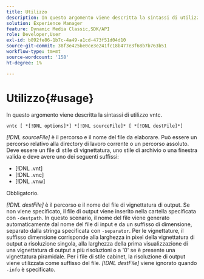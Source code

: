 ```yaml
---
title: Utilizzo
description: In questo argomento viene descritta la sintassi di utilizzo vntc.
solution: Experience Manager
feature: Dynamic Media Classic,SDK/API
role: Developer,User
exl-id: b892fe86-1b7c-4a49-a1cd-473f51d04d10
source-git-commit: 38f3e425be0ce3e241fc18b477e3f68b7b763b51
workflow-type: tm+mt
source-wordcount: '158'
ht-degree: 1%

---
```


# Utilizzo{#usage}

In questo argomento viene descritta la sintassi di utilizzo vntc.

`vntc [ *[!DNL options]*] *[!DNL sourceFile]* [ *[!DNL destFile]*]`

*[!DNL sourceFile]* è il percorso e il nome del file da elaborare. Può essere un percorso relativo alla directory di lavoro corrente o un percorso assoluto. Deve essere un file di stile di vignettatura, uno stile di archivio o una finestra valida e deve avere uno dei seguenti suffissi:

* [!DNL .vnt]
* [!DNL .vnc]
* [!DNL .vnw]

Obbligatorio.

*[!DNL destFile]* è il percorso e il nome del file di vignettatura di output. Se non viene specificato, il file di output viene inserito nella cartella specificata con `-destpath`. In questo scenario, il nome del file viene generato automaticamente dal nome del file di input e da un suffisso di dimensione, separato dalla stringa specificata con `-separator`. Per le vignettature, il suffisso dimensione corrisponde alla larghezza in pixel della vignettatura di output a risoluzione singola, alla larghezza della prima visualizzazione di una vignettatura di output a più risoluzioni o a &#39;0&#39; se è presente una vignettatura piramidale. Per i file di stile cabinet, la risoluzione di output viene utilizzata come suffisso del file. *[!DNL destFile]* viene ignorato quando `-info` è specificato.
